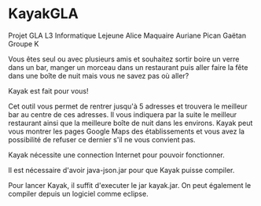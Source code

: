 # KayakGLA
Projet GLA L3 Informatique
Lejeune Alice
Maquaire Auriane
Pican Gaëtan
Groupe K

Vous êtes seul ou avec plusieurs amis et souhaitez
sortir boire un verre dans un bar, manger un morceau 
dans un restaurant puis aller faire la fête dans une boîte de nuit mais vous ne savez pas où aller?

Kayak est fait pour vous! 

Cet outil vous permet de rentrer jusqu'à 5 adresses et trouvera le meilleur bar au centre de ces adresses. Il vous indiquera par la suite le meilleur restaurant ainsi que la meilleure boîte de nuit dans les environs. Kayak peut vous montrer les pages Google Maps des établissements et vous avez la possibilité de refuser ce dernier s'il ne vous convient pas.

Kayak nécessite une connection Internet pour pouvoir fonctionner.

Il est nécessaire d'avoir java-json.jar pour que Kayak puisse compiler.

Pour lancer Kayak, il suffit d'executer le jar kayak.jar.
On peut également le compiler depuis un logiciel comme eclipse.
